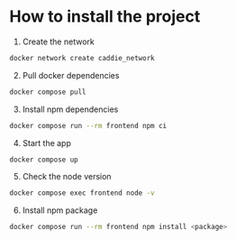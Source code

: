 # How to install the project

1. Create the network

```bash
docker network create caddie_network
```

2. Pull docker dependencies

```bash
docker compose pull
```

3. Install npm dependencies
   
```bash
docker compose run --rm frontend npm ci
```

4. Start the app

```bash
docker compose up
```

5. Check the node version

``` bash
docker compose exec frontend node -v
```

6. Install npm package

```bash
docker compose run --rm frontend npm install <package>
```